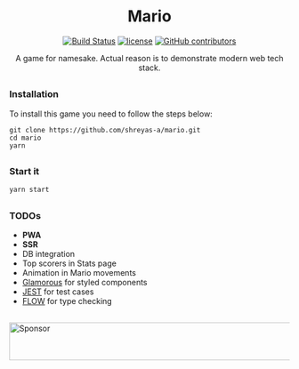 <div align="center">

# Mario

[![Build Status](https://travis-ci.org/shreyas-a/mario.svg?branch=master)](https://travis-ci.org/shreyas-a/mario)
[![license](https://img.shields.io/github/license/shreyas-a/mario.svg)](https://github.com/shreyas-a/mario/blob/master/LICENSE)
[![GitHub contributors](https://img.shields.io/github/contributors/shreyas-a/mario.svg)](https://github.com/shreyas-a/mario/graphs/contributors)


A game for namesake. Actual reason is to demonstrate modern web tech stack.
</div>

##

### Installation

To install this game you need to follow the steps below:

```
git clone https://github.com/shreyas-a/mario.git
cd mario
yarn
```

##

### Start it

`yarn start`

##

### TODOs

- **PWA**
- **SSR**
- DB integration
- Top scorers in Stats page
- Animation in Mario movements
- [Glamorous](https://glamorous.rocks/) for styled components
- [JEST](https://facebook.github.io/jest/) for test cases
- [FLOW](https://flow.org/) for type checking

##

<a target='_blank' rel='nofollow' href='https://app.codesponsor.io/link/xFc3nQ2wJ6dn4kKJ5NCouB5B/shreyas-a/mario'>
  <img alt='Sponsor' width='888' height='68' src='https://app.codesponsor.io/embed/xFc3nQ2wJ6dn4kKJ5NCouB5B/shreyas-a/mario.svg' />
</a>
